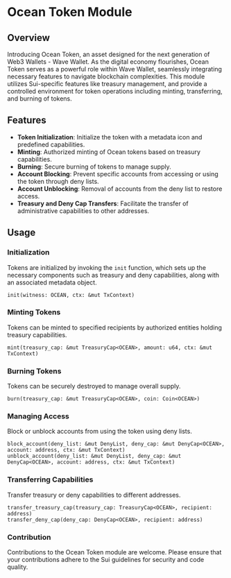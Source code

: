 # Ocean Token Module

## Overview

Introducing Ocean Token, an asset designed for the next generation of Web3 Wallets - Wave Wallet. As the digital economy flourishes, Ocean Token serves as a powerful role within Wave Wallet, seamlessly integrating necessary features to navigate blockchain complexities. This module utilizes Sui-specific features like treasury management, and provide a controlled environment for token operations including minting, transferring, and burning of tokens.

## Features

- **Token Initialization**: Initialize the token with a metadata icon and predefined capabilities.
- **Minting**: Authorized minting of Ocean tokens based on treasury capabilities.
- **Burning**: Secure burning of tokens to manage supply.
- **Account Blocking**: Prevent specific accounts from accessing or using the token through deny lists.
- **Account Unblocking**: Removal of accounts from the deny list to restore access.
- **Treasury and Deny Cap Transfers**: Facilitate the transfer of administrative capabilities to other addresses.

## Usage

### Initialization

Tokens are initialized by invoking the `init` function, which sets up the necessary components such as treasury and deny capabilities, along with an associated metadata object.

```move
init(witness: OCEAN, ctx: &mut TxContext)
```

### Minting Tokens
Tokens can be minted to specified recipients by authorized entities holding treasury capabilities.

```move
mint(treasury_cap: &mut TreasuryCap<OCEAN>, amount: u64, ctx: &mut TxContext)
```

### Burning Tokens
Tokens can be securely destroyed to manage overall supply.

```move
burn(treasury_cap: &mut TreasuryCap<OCEAN>, coin: Coin<OCEAN>)
```

### Managing Access
Block or unblock accounts from using the token using deny lists.

```move
block_account(deny_list: &mut DenyList, deny_cap: &mut DenyCap<OCEAN>, account: address, ctx: &mut TxContext)
unblock_account(deny_list: &mut DenyList, deny_cap: &mut DenyCap<OCEAN>, account: address, ctx: &mut TxContext)
```

### Transferring Capabilities
Transfer treasury or deny capabilities to different addresses.

```move
transfer_treasury_cap(treasury_cap: TreasuryCap<OCEAN>, recipient: address)
transfer_deny_cap(deny_cap: DenyCap<OCEAN>, recipient: address)
```
### Contribution
Contributions to the Ocean Token module are welcome. Please ensure that your contributions adhere to the Sui guidelines for security and code quality.
